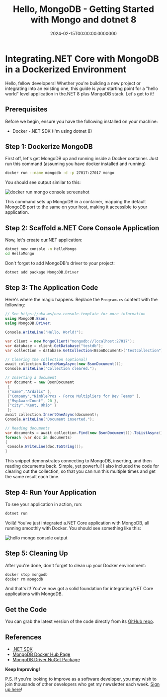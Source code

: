 ﻿---
title: Hello, MongoDB - Getting Started with Mongo and dotnet 8
date: "2024-02-15T00:00:00.0000000"
description: Discover how to seamlessly integrate.NET Core applications with MongoDB using Docker. Learn to perform basic CRUD operations with MongoDB from within a.NET Core app, all through straightforward, easy-to-follow steps. Whether you're looking to enhance your current project or start a new one, this guide provides the essential knowledge to bridge.NET Core with MongoDB in a Dockerized environment.
featuredImage: /img/hello-mongodb-getting-started-mongo-dotnet.png
---

# Integrating.NET Core with MongoDB in a Dockerized Environment

Hello, fellow developers! Whether you're building a new project or integrating into an existing one, this guide is your starting point for a "hello world" level application in the.NET 8 plus MongoDB stack. Let's get to it!

## Prerequisites

Before we begin, ensure you have the following installed on your machine:
- Docker
-.NET SDK (I'm using dotnet 8)

## Step 1: Dockerize MongoDB

First off, let's get MongoDB up and running inside a Docker container. Just run this command (assuming you have docker installed and running)

```bash
docker run --name mongodb -d -p 27017:27017 mongo
```

You should see output similar to this:

![docker run mongo console screenshot](/img/docker-run-mongo.png)

This command sets up MongoDB in a container, mapping the default MongoDB port to the same on your host, making it accessible to your application.

## Step 2: Scaffold a.NET Core Console Application

Now, let's create our.NET application:

```bash
dotnet new console -n HelloMongo
cd HelloMongo
```

Don't forget to add MongoDB's driver to your project:

```bash
dotnet add package MongoDB.Driver
```

## Step 3: The Application Code

Here's where the magic happens. Replace the `Program.cs` content with the following:

```csharp
// See https://aka.ms/new-console-template for more information
using MongoDB.Bson;
using MongoDB.Driver;

Console.WriteLine("Hello, World!");

var client = new MongoClient("mongodb://localhost:27017");
var database = client.GetDatabase("testdb");
var collection = database.GetCollection<BsonDocument>("testcollection");

// Clearing the collection (optional)
await collection.DeleteManyAsync(new BsonDocument());
Console.WriteLine("Collection cleared.");

// Inserting a document
var document = new BsonDocument
 {
 {"name","Ardalis" },
 {"Company","NimblePros - Force Multipliers for Dev Teams" },
 {"MvpAwardCount", 20 },
 {"city","Kent, Ohio" }
 };
await collection.InsertOneAsync(document);
Console.WriteLine("Document inserted.");

// Reading documents
var documents = await collection.Find(new BsonDocument()).ToListAsync();
foreach (var doc in documents)
{
 Console.WriteLine(doc.ToString());
}
```

This snippet demonstrates connecting to MongoDB, inserting, and then reading documents back. Simple, yet powerful! I also included the code for clearing out the collection, so that you can run this multiple times and get the same result each time.

## Step 4: Run Your Application

To see your application in action, run:

```bash
dotnet run
```

Voilà! You've just integrated a.NET Core application with MongoDB, all running smoothly with Docker. You should see something like this:

![hello mongo console output](/img/hello-mongo.png)

## Step 5: Cleaning Up

After you're done, don't forget to clean up your Docker environment:

```bash
docker stop mongodb
docker rm mongodb
```

And that's it! You've now got a solid foundation for integrating.NET Core applications with MongoDB.

## Get the Code

You can grab the latest version of the code directly from its [GitHub repo](https://github.com/ardalis/MongoDbDotNetHelloWorld).

## References

- [.NET SDK](https://dotnet.microsoft.com/download)
- [MongoDB Docker Hub Page](https://hub.docker.com/_/mongo)
- [MongoDB.Driver NuGet Package](https://www.nuget.org/packages/MongoDB.Driver/)

**Keep Improving!**

P.S. If you're looking to improve as a software developer, you may wish to join thousands of other developers who get my newsletter each week. [Sign up here](/tips)!


